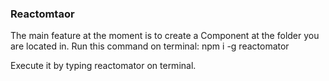 ### Reactomtaor
The main feature at the moment is to create a Component at the folder you are located in.
Run this command on terminal:
npm i -g reactomator

Execute it by typing reactomator on terminal.